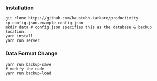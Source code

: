 ### Installation

```
git clone https://github.com/kaustubh-karkare/productivity
cp config.json.example config.json
mkdir data # config.json specifies this as the database & backup location.
yarn install
yarn run server
```

### Data Format Change

```
yarn run backup-save
# modify the code
yarn run backup-load
```

